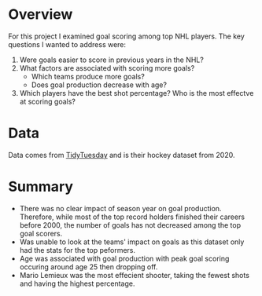 # Overview

For this project I examined goal scoring among top NHL players. The key questions I wanted to address were:

1. Were goals easier to score in previous years in the NHL?
2. What factors are associated with scoring more goals?
   - Which teams produce more goals?
   - Does goal production decrease with age?
3. Which players have the best shot percentage? Who is the most effectve at scoring goals?

# Data

Data comes from [TidyTuesday](https://github.com/rfordatascience/tidytuesday/tree/master/data/2020/2020-03-03) and is their hockey dataset from 2020.

# Summary

- There was no clear impact of season year on goal production. Therefore, while most of the top record holders finished their careers before 2000, the number of goals has not decreased among the top goal scorers.
- Was unable to look at the teams' impact on goals as this dataset only had the stats for the top peformers.
- Age was associated with goal production with peak goal scoring occuring around age 25 then dropping off.
- Mario Lemieux was the most effecient shooter, taking the fewest shots and having the highest percentage.
